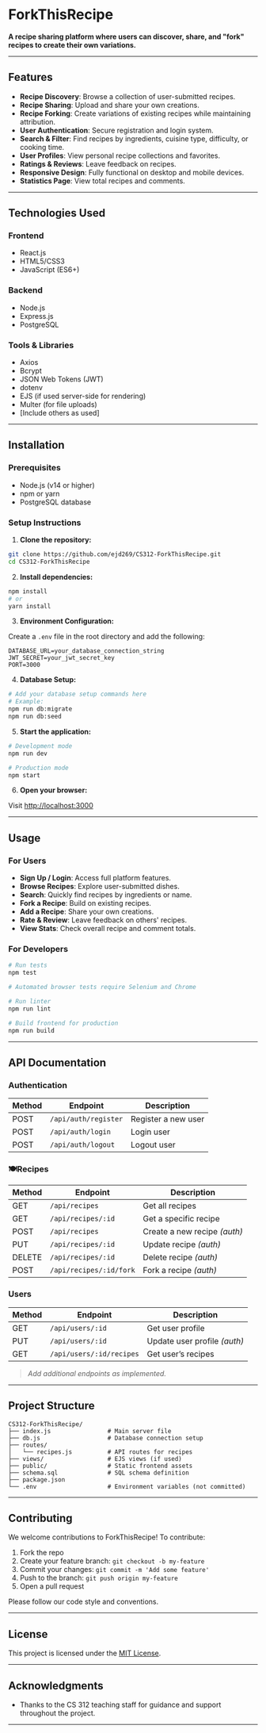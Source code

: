 # ForkThisRecipe

**A recipe sharing platform where users can discover, share, and "fork" recipes to create their own variations.**

---

## Features

- **Recipe Discovery**: Browse a collection of user-submitted recipes.
- **Recipe Sharing**: Upload and share your own creations.
- **Recipe Forking**: Create variations of existing recipes while maintaining attribution.
- **User Authentication**: Secure registration and login system.
- **Search & Filter**: Find recipes by ingredients, cuisine type, difficulty, or cooking time.
- **User Profiles**: View personal recipe collections and favorites.
- **Ratings & Reviews**: Leave feedback on recipes.
- **Responsive Design**: Fully functional on desktop and mobile devices.
- **Statistics Page**: View total recipes and comments.

---

## Technologies Used

### Frontend
- React.js
- HTML5/CSS3
- JavaScript (ES6+)

### Backend
- Node.js
- Express.js
- PostgreSQL

### Tools & Libraries
- Axios
- Bcrypt
- JSON Web Tokens (JWT)
- dotenv
- EJS (if used server-side for rendering)
- Multer (for file uploads)
- [Include others as used]

---

## Installation

### Prerequisites
- Node.js (v14 or higher)
- npm or yarn
- PostgreSQL database

### Setup Instructions

1. **Clone the repository:**

```bash
git clone https://github.com/ejd269/CS312-ForkThisRecipe.git
cd CS312-ForkThisRecipe
```

2. **Install dependencies:**

```bash
npm install
# or
yarn install
```

3. **Environment Configuration:**

Create a `.env` file in the root directory and add the following:

```
DATABASE_URL=your_database_connection_string
JWT_SECRET=your_jwt_secret_key
PORT=3000
```

4. **Database Setup:**

```bash
# Add your database setup commands here
# Example:
npm run db:migrate
npm run db:seed
```

5. **Start the application:**

```bash
# Development mode
npm run dev

# Production mode
npm start
```

6. **Open your browser:**

Visit [http://localhost:3000](http://localhost:3000)

---

## Usage

### For Users

- **Sign Up / Login**: Access full platform features.
- **Browse Recipes**: Explore user-submitted dishes.
- **Search**: Quickly find recipes by ingredients or name.
- **Fork a Recipe**: Build on existing recipes.
- **Add a Recipe**: Share your own creations.
- **Rate & Review**: Leave feedback on others' recipes.
- **View Stats**: Check overall recipe and comment totals.

### For Developers

```bash
# Run tests
npm test

# Automated browser tests require Selenium and Chrome

# Run linter
npm run lint

# Build frontend for production
npm run build
```

---

## API Documentation

### Authentication

| Method | Endpoint               | Description              |
|--------|------------------------|--------------------------|
| POST   | `/api/auth/register`   | Register a new user      |
| POST   | `/api/auth/login`      | Login user               |
| POST   | `/api/auth/logout`     | Logout user              |

### 🍽Recipes

| Method | Endpoint                  | Description                      |
|--------|---------------------------|----------------------------------|
| GET    | `/api/recipes`            | Get all recipes                  |
| GET    | `/api/recipes/:id`        | Get a specific recipe            |
| POST   | `/api/recipes`            | Create a new recipe *(auth)*     |
| PUT    | `/api/recipes/:id`        | Update recipe *(auth)*           |
| DELETE | `/api/recipes/:id`        | Delete recipe *(auth)*           |
| POST   | `/api/recipes/:id/fork`   | Fork a recipe *(auth)*           |

### Users

| Method | Endpoint                    | Description                  |
|--------|-----------------------------|------------------------------|
| GET    | `/api/users/:id`            | Get user profile             |
| PUT    | `/api/users/:id`            | Update user profile *(auth)* |
| GET    | `/api/users/:id/recipes`    | Get user’s recipes           |

> *Add additional endpoints as implemented.*

---

## Project Structure

```
CS312-ForkThisRecipe/
├── index.js                # Main server file
├── db.js                   # Database connection setup
├── routes/
│   └── recipes.js          # API routes for recipes
├── views/                  # EJS views (if used)
├── public/                 # Static frontend assets
├── schema.sql              # SQL schema definition
├── package.json
└── .env                    # Environment variables (not committed)
```

---

## Contributing

We welcome contributions to ForkThisRecipe! To contribute:

1. Fork the repo
2. Create your feature branch: `git checkout -b my-feature`
3. Commit your changes: `git commit -m 'Add some feature'`
4. Push to the branch: `git push origin my-feature`
5. Open a pull request

Please follow our code style and conventions.

---

## License

This project is licensed under the [MIT License](LICENSE).

---

## Acknowledgments

- Thanks to the CS 312 teaching staff for guidance and support throughout the project.

---



